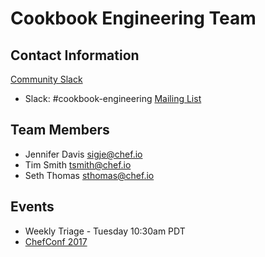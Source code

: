 # Cookbook Engineering Team

## Contact Information
[Community Slack](http://community-slack.chef.io/) 
- Slack: #cookbook-engineering
[Mailing List](https://discourse.chef.io/)

## Team Members

- Jennifer Davis [sigje@chef.io](mailto:sigje@chef.io)
- Tim Smith [tsmith@chef.io](mailto:tsmith@chef.io)
- Seth Thomas [sthomas@chef.io](mailto:sthomas@chef.io)

## Events

* Weekly Triage - Tuesday 10:30am PDT
* [ChefConf 2017](https://chefconf.chef.io/2017/)